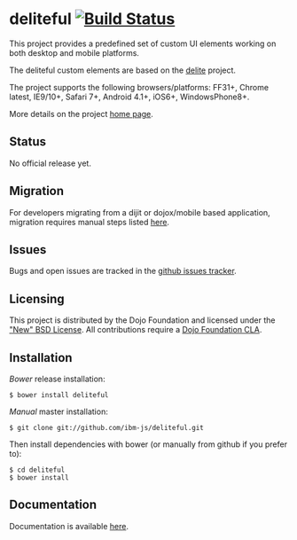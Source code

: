 # deliteful [![Build Status](https://travis-ci.org/ibm-js/deliteful.png?branch=master)](https://travis-ci.org/ibm-js/deliteful)

This project provides a predefined set of custom UI elements working on both desktop and mobile platforms.

The deliteful custom elements are based on the [delite](http://ibm-js.github.io/delite/) project.

The project supports the following browsers/platforms: FF31+, Chrome latest, IE9/10+, Safari 7+,  Android 4.1+, iOS6+, WindowsPhone8+. 

More details on the project [home page](http://ibm-js.github.io/deliteful/).

## Status

No official release yet.

## Migration

For developers migrating from a dijit or dojox/mobile based application, migration requires manual steps 
listed [here](docs/migration.md).

## Issues

Bugs and open issues are tracked in the
[github issues tracker](https://github.com/ibm-js/deliteful/issues).

## Licensing

This project is distributed by the Dojo Foundation and licensed under the ["New" BSD License](./LICENSE).
All contributions require a [Dojo Foundation CLA](http://dojofoundation.org/about/claForm).

## Installation

_Bower_ release installation:

    $ bower install deliteful

_Manual_ master installation:

    $ git clone git://github.com/ibm-js/deliteful.git

Then install dependencies with bower (or manually from github if you prefer to):

	$ cd deliteful
	$ bower install

## Documentation

Documentation is available [here](http://ibm-js.github.io/deliteful/docs/master/index.html).


